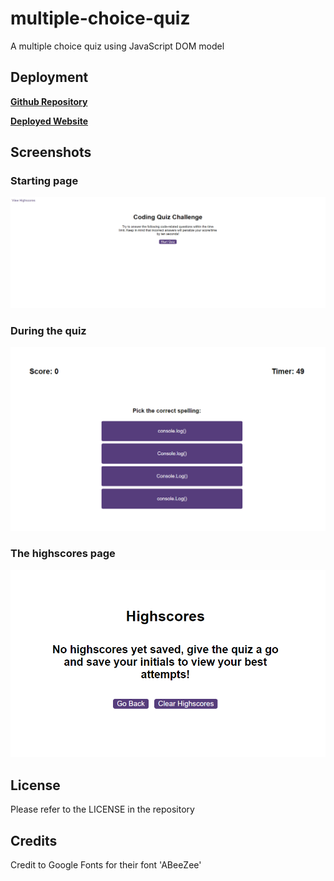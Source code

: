 # multiple-choice-quiz
A multiple choice quiz using JavaScript DOM model

## Deployment

__[Github Repository](https://github.com/jbkennaugh/multiple-choice-quiz)__

__[Deployed Website](https://jbkennaugh.github.io/multiple-choice-quiz/)__

## Screenshots 

### Starting page
![](./assets/images/website-screenshot-home.png)

### During the quiz
![](./assets/images/website-screenshot-started.png)

### The highscores page
![](./assets/images/website-screenshot-highscores.png)


## License

Please refer to the LICENSE in the repository

## Credits

Credit to Google Fonts for their font 'ABeeZee'